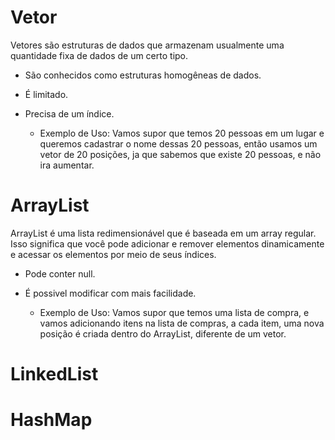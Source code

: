 # Vetor
Vetores são estruturas de dados que armazenam usualmente uma quantidade fixa de dados de um certo tipo.
* São conhecidos como estruturas homogêneas de dados.
* É limitado.
* Precisa de um índice.

  - Exemplo de Uso: Vamos supor que temos 20 pessoas em um lugar e queremos cadastrar o nome dessas 20 pessoas, então usamos um vetor de 20 posições, ja que sabemos que existe 20 pessoas, e não ira aumentar.

# ArrayList
ArrayList é uma lista redimensionável que é baseada em um array regular. Isso significa que você pode adicionar e remover elementos dinamicamente e acessar os elementos por meio de seus índices.
* Pode conter null.
* É possivel modificar com mais facilidade.

  - Exemplo de Uso: Vamos supor que temos uma lista de compra, e vamos adicionando itens na lista de compras, a cada item, uma nova posição é criada dentro do ArrayList, diferente de um vetor.

# LinkedList

# HashMap

